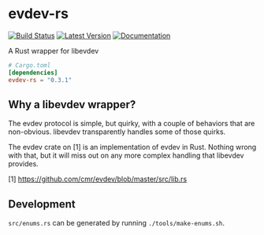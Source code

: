 # evdev-rs

[![Build Status](https://travis-ci.org/ndesh26/evdev-rs.svg?branch=master)](https://travis-ci.org/ndesh26/evdev-rs)
[![Latest Version](https://img.shields.io/crates/v/evdev-rs.svg)](https://crates.io/crates/evdev-rs)
[![Documentation](https://docs.rs/evdev-rs/badge.svg)](https://docs.rs/evdev-rs)

A Rust wrapper for libevdev

```toml
# Cargo.toml
[dependencies]
evdev-rs = "0.3.1"
```

Why a libevdev wrapper?
-----------------------
The evdev protocol is simple, but quirky, with a couple of behaviors that
are non-obvious. libevdev transparently handles some of those quirks.

The evdev crate on [1] is an implementation of evdev in Rust. Nothing wrong
with that, but it will miss out on any more complex handling that libevdev
provides.

[1] https://github.com/cmr/evdev/blob/master/src/lib.rs

Development
-----------

`src/enums.rs` can be generated by running `./tools/make-enums.sh`.
